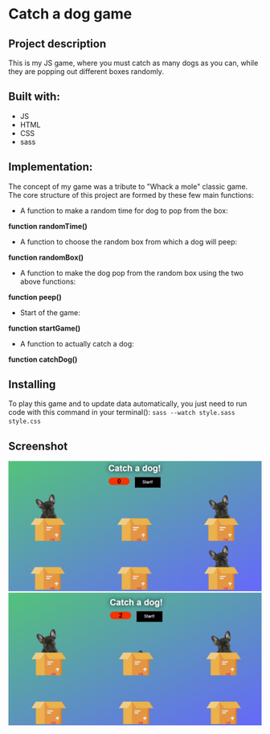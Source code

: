 # Catch a dog game
## Project description
This is my JS game, where you must catch as many dogs as you can, while they are popping out different boxes randomly.
## Built with:
* JS
* HTML
* CSS
* sass
## Implementation:
The concept of my game was a tribute to "Whack a mole" classic game.
The core structure of this project are formed by these few main functions:
* A function to make a random time for dog to pop from the box:

**function randomTime()**

* A function to choose the random box from which a dog will peep:

**function randomBox()**

* A function to make the dog pop from the random box using the two above functions:

**function peep()**
* Start of the game:

**function startGame()**
* A function to actually catch a dog:

**function catchDog()**
## Installing
To play this game and to update data automatically, you just need to run code with this command in your terminal():
`sass --watch style.sass style.css`
## Screenshot
![](screenshot/catch-a-dog-game.PNG)
![](screenshot/catch-a-dog-game2.PNG)
